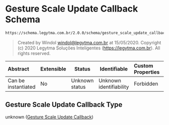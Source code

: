 # Gesture Scale Update Callback Schema

```txt
https://schema.legytma.com.br/2.0.0/schema/gesture_scale_update_callback.schema.json
```




> Created by Windol [windol@legytma.com.br](mailto:windol@legytma.com.br) at 15/05/2020.
> Copyright (c) 2020 Legytma Soluções Inteligentes (<https://legytma.com.br>). All rights reserved.
>

| Abstract            | Extensible | Status         | Identifiable            | Custom Properties | Additional Properties | Access Restrictions | Defined In                                                                                                              |
| :------------------ | ---------- | -------------- | ----------------------- | :---------------- | --------------------- | ------------------- | ----------------------------------------------------------------------------------------------------------------------- |
| Can be instantiated | No         | Unknown status | Unknown identifiability | Forbidden         | Allowed               | none                | [gesture_scale_update_callback.schema.json](../schema/gesture_scale_update_callback.schema.json) |

## Gesture Scale Update Callback Type

unknown ([Gesture Scale Update Callback](gesture_scale_update_callback.md))
